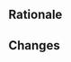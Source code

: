 ## Rationale

[//]: # (Briefly explain the reason behind this change.)

<!--
Mention fixed issues that will be closed automatically with some "Fix #xxx"
-->

## Changes

[//]: # (Summarize what has changed.)